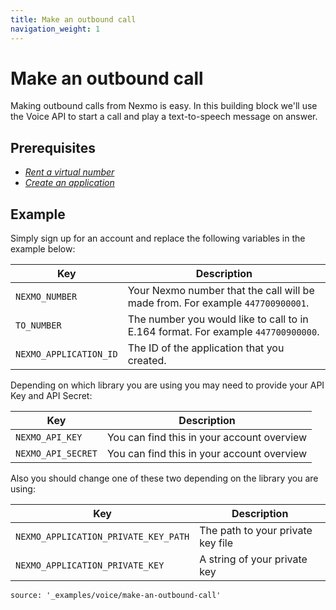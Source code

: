 ```yaml
---
title: Make an outbound call
navigation_weight: 1
---
```


# Make an outbound call

Making outbound calls from Nexmo is easy. In this building block we'll use the Voice API to start a call and play a text-to-speech message on answer.

## Prerequisites

- *[Rent a virtual number](https://developer.nexmo.com/account/guides/numbers#rent-virtual-numbers)*
- *[Create an application](https://developer.nexmo.com/concepts/guides/applications#getting-started-with-applications)*

## Example

Simply sign up for an account and replace the following variables in the example below:

Key |	Description
-- | --
`NEXMO_NUMBER` |	Your Nexmo number that the call will be made from. For example `447700900001`.
`TO_NUMBER` |	The number you would like to call to in E.164 format. For example `447700900000`.
`NEXMO_APPLICATION_ID` |	The ID of the application that you created.

Depending on which library you are using you may need to provide your API Key and API Secret:

Key |	Description
-- | --
`NEXMO_API_KEY` | You can find this in your account overview
`NEXMO_API_SECRET` | You can find this in your account overview

Also you should change one of these two depending on the library you are using:

Key |	Description
-- | --
`NEXMO_APPLICATION_PRIVATE_KEY_PATH` | The path to your private key file
`NEXMO_APPLICATION_PRIVATE_KEY` | A string of your private key

```tabbed_content
source: '_examples/voice/make-an-outbound-call'
```
